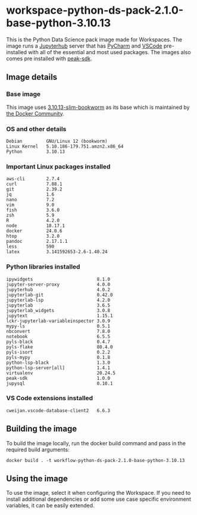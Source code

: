 # workspace-python-ds-pack-2.1.0-base-python-3.10.13
This is the Python Data Science pack image made for Workspaces. 
The image runs a [Jupyterhub](https://jupyter.org/hub) server that has [PyCharm](https://lp.jetbrains.com/projector/) and [VSCode](https://github.com/coder/code-server) pre-installed with all of the essential and most used packages.
The images also comes pre installed with [peak-sdk](https://docs.peak.ai/sdk/).

## Image details
### Base image
This image uses [3.10.13-slim-bookworm](https://hub.docker.com/layers/library/python/3.10.13-slim-bookworm/images/sha256-fb6e9cde0d7ae6ea8cd516a76ba78dad72e6a09465a8e93fe847d63fbcebc9a6?context=explore) as its base which is maintained by [the Docker Community](https://github.com/docker-library/python).

### OS and other details
```
Debian         GNU/Linux 12 (bookworm)
Linux Kernel   5.10.186-179.751.amzn2.x86_64
Python         3.10.13
```

### Important Linux packages installed
```
aws-cli        2.7.4
curl           7.88.1
git            2.39.2
jq             1.6
nano           7.2
vim            9.0
fish           3.6.0
zsh            5.9
R              4.2.0
node           18.17.1
docker         24.0.6
htop           3.2.0
pandoc         2.17.1.1
less           590
latex          3.141592653-2.6-1.40.24
```

### Python libraries installed
```
ipywidgets                        8.1.0
jupyter-server-proxy              4.0.0
jupyterhub                        4.0.2
jupyterlab-git                    0.42.0
jupyterlab-lsp                    4.2.0
jupyterlab                        3.6.5
jupyterlab_widgets                3.0.8
jupytext                          1.15.1
lckr-jupyterlab-variableinspector 3.0.9
mypy-ls                           0.5.1
nbconvert                         7.8.0
notebook                          6.5.5
pyls-black                        0.4.7
pyls-flake                        80.4.0
pyls-isort                        0.2.2
pyls-mypy                         0.1.8
python-lsp-black                  1.3.0
python-lsp-server[all]            1.4.1
virtualenv                        20.24.5
peak-sdk                          1.0.0
jupysql                           0.10.1
```

### VS Code extensions installed
```
cweijan.vscode-database-client2   6.6.3    
```

## Building the image
To build the image locally, run the docker build command and pass in the required build arguments:
```
docker build . -t workflow-python-ds-pack-2.1.0-base-python-3.10.13
```

## Using the image
To use the image, select it when configuring the Workspace.
If you need to install additional dependencies or add some use case specific environment variables, it can be easily extended.
